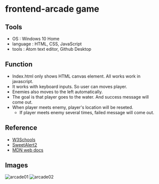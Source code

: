 # frontend-arcade game

## Tools
- OS : Windows 10 Home
- language : HTML, CSS, JavaScript
- tools : Atom text editor, Github Desktop

## Function
- Index.html only shows HTML canvas element. All works work in javascript.
- It works with keyboard inputs. So user can moves player.
- Enemies also moves to the left automatically.
- The goal is that player goes to the water. And success message will come out.
- When player meets enemy, player's location will be reseted.
  + If player meets enemy several times, failed message will come out.

## Reference
- [W3Schools](https://www.w3schools.com/)
- [SweetAlert2](https://sweetalert2.github.io/)
- [MDN web docs](https://developer.mozilla.org/ko/)

## Images
![arcade01](https://github.com/chinsanchung/frontend-arcade-game/blob/master/Picture/ar01.jpg)
![arcade02](https://github.com/chinsanchung/frontend-arcade-game/blob/master/Picture/ar02.jpg)
